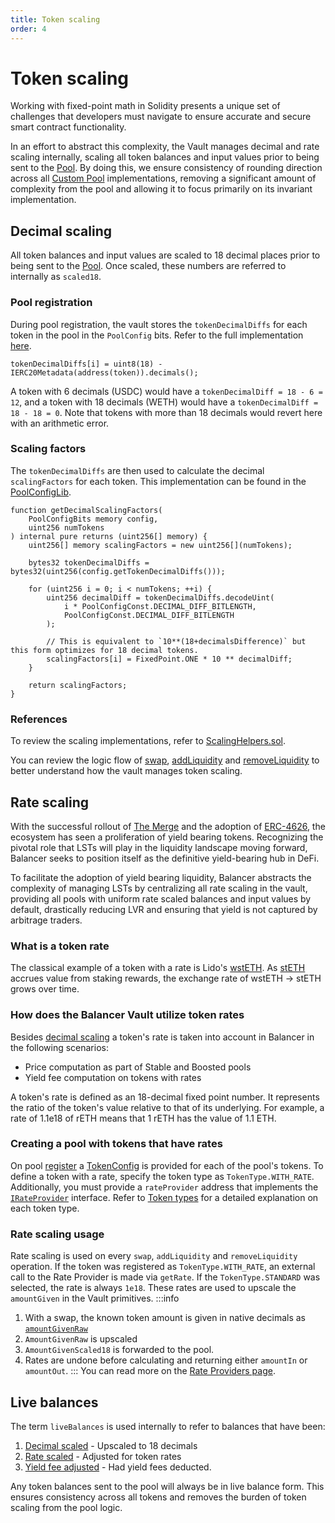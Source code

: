 ```yaml
---
title: Token scaling
order: 4
---
```


# Token scaling

Working with fixed-point math in Solidity presents a unique set of challenges that developers must navigate to ensure accurate and secure smart contract functionality.

In an effort to abstract this complexity, the Vault manages decimal and rate scaling internally, scaling all token balances and input values prior to being sent to the [Pool](/concepts/explore-available-balancer-pools/).
By doing this, we ensure consistency of rounding direction across all [Custom Pool](/build/build-an-amm/create-custom-amm-with-novel-invariant.html) implementations, removing a significant
amount of complexity from the pool and allowing it to focus primarily on its invariant implementation.

## Decimal scaling

All token balances and input values are scaled to 18 decimal places prior to being sent to the [Pool](/concepts/explore-available-balancer-pools/). Once scaled, these numbers are referred to internally as `scaled18`.

### Pool registration
During pool registration, the vault stores the `tokenDecimalDiffs` for each token in the pool in the `PoolConfig` bits. Refer to the full implementation [here](https://github.com/balancer/balancer-v3-monorepo/blob/main/pkg/vault/contracts/VaultExtension.sol#L230).

```solidity
tokenDecimalDiffs[i] = uint8(18) - IERC20Metadata(address(token)).decimals();
```

A token with 6 decimals (USDC) would have a `tokenDecimalDiff = 18 - 6 = 12`, and a token with 18 decimals (WETH) would have a `tokenDecimalDiff = 18 - 18 = 0`. Note that tokens with more than 18 decimals would revert here with an arithmetic error.

### Scaling factors
The `tokenDecimalDiffs` are then used to calculate the decimal `scalingFactors` for each token. This implementation can be found in the [PoolConfigLib](https://github.com/balancer/balancer-v3-monorepo/blob/main/pkg/vault/contracts/lib/PoolConfigLib.sol#L240-L259).

```solidity
function getDecimalScalingFactors(
    PoolConfigBits memory config,
    uint256 numTokens
) internal pure returns (uint256[] memory) {
    uint256[] memory scalingFactors = new uint256[](numTokens);

    bytes32 tokenDecimalDiffs = bytes32(uint256(config.getTokenDecimalDiffs()));

    for (uint256 i = 0; i < numTokens; ++i) {
        uint256 decimalDiff = tokenDecimalDiffs.decodeUint(
            i * PoolConfigConst.DECIMAL_DIFF_BITLENGTH,
            PoolConfigConst.DECIMAL_DIFF_BITLENGTH
        );

        // This is equivalent to `10**(18+decimalsDifference)` but this form optimizes for 18 decimal tokens.
        scalingFactors[i] = FixedPoint.ONE * 10 ** decimalDiff;
    }

    return scalingFactors;
}
```

### References
To review the scaling implementations, refer to [ScalingHelpers.sol](https://github.com/balancer/balancer-v3-monorepo/blob/main/pkg/solidity-utils/contracts/helpers/ScalingHelpers.sol).

You can review the logic flow of [swap](https://github.com/balancer/balancer-v3-monorepo/blob/main/pkg/vault/contracts/Vault.sol#L181-L275), [addLiquidity](https://github.com/balancer/balancer-v3-monorepo/blob/main/pkg/vault/contracts/Vault.sol#L489-L572) and [removeLiquidity](https://github.com/balancer/balancer-v3-monorepo/blob/main/pkg/vault/contracts/Vault.sol#L761-L841)
to better understand how the vault manages token scaling.

## Rate scaling

With the successful rollout of [The Merge](https://ethereum.org/roadmap/merge) and the adoption of [ERC-4626](https://docs.openzeppelin.com/contracts/4.x/erc4626), the ecosystem has seen a proliferation of yield bearing tokens. Recognizing the pivotal role that LSTs will play in the liquidity landscape moving forward, Balancer seeks to position itself as the definitive yield-bearing hub in DeFi.

To facilitate the adoption of yield bearing liquidity, Balancer abstracts the complexity of managing LSTs by centralizing all rate scaling in the vault, providing all pools with uniform rate scaled balances and input values by default, drastically reducing LVR and ensuring that yield is not captured by arbitrage traders.

### What is a token rate
The classical example of a token with a rate is Lido's [wstETH](https://help.lido.fi/en/articles/5231836-what-is-lido-s-wsteth). As [stETH](https://help.lido.fi/en/articles/5230610-what-is-steth) accrues value from staking rewards, the exchange rate of wstETH -> stETH grows over time.

### How does the Balancer Vault utilize token rates

Besides [decimal scaling](#decimal-scaling) a token's rate is taken into account in Balancer in the following scenarios:
- Price computation as part of Stable and Boosted pools
- Yield fee computation on tokens with rates

A token's rate is defined as an 18-decimal fixed point number. It represents the ratio of the token's value relative to that of its underlying. For example, a rate of 1.1e18 of rETH means that 1 rETH has the value of 1.1 ETH.


### Creating a pool with tokens that have rates

On pool [register](https://github.com/balancer/balancer-v3-monorepo/blob/main/pkg/interfaces/contracts/vault/IVaultExtension.sol#L97-L106) a [TokenConfig](https://github.com/balancer/balancer-v3-monorepo/blob/main/pkg/interfaces/contracts/vault/VaultTypes.sol#L142-L147) is provided for each of the pool's tokens.
To define a token with a rate, specify the token type as  `TokenType.WITH_RATE`. Additionally, you must provide a `rateProvider` address that implements the [`IRateProvider`](https://github.com/balancer/balancer-v3-monorepo/blob/main/pkg/interfaces/contracts/solidity-utils/helpers/IRateProvider.sol) interface. Refer to [Token types](/concepts/vault/token-types.html) for a detailed explanation on each token type.

### Rate scaling usage
Rate scaling is used on every `swap`, `addLiquidity` and `removeLiquidity` operation. If the token was registered as `TokenType.WITH_RATE`, an external call to the Rate Provider is made via `getRate`. If the `TokenType.STANDARD` was selected, the rate is always `1e18`. These rates are used to upscale the `amountGiven` in the Vault primitives.
:::info
1. With a swap, the known token amount is given in native decimals as [`amountGivenRaw`](https://github.com/balancer/balancer-v3-monorepo/blob/main/pkg/interfaces/contracts/vault/VaultTypes.sol#L223)
2. `AmountGivenRaw` is upscaled
3. `AmountGivenScaled18` is forwarded to the pool.
4. Rates are undone before calculating and returning either `amountIn` or `amountOut`.
:::
You can read more on the [Rate Providers page](/concepts/core-concepts/rate-providers.html).

## Live balances

The term `liveBalances` is used internally to refer to balances that have been:

1. [Decimal scaled](/concepts/vault/token-scaling.html#decimal-scaling) - Upscaled to 18 decimals
2. [Rate scaled](/concepts/vault/token-scaling.html#rate-scaling) - Adjusted for token rates
3. [Yield fee adjusted](/concepts/vault/yield-fee.html) - Had yield fees deducted.

Any token balances sent to the pool will always be in live balance form. This ensures consistency across all tokens and removes the burden of token scaling from the pool logic.
